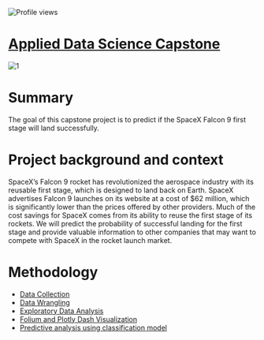 ![Profile views](https://gpvc.arturio.dev/SaraSS1)
# [Applied Data Science Capstone](https://github.com/SaranyaSelvaradjou/Applied-Data-Science-Capstone-IBM/blob/main/Applied%20Capstone%20Project%20IBM.pdf)
![1](https://user-images.githubusercontent.com/107552730/212277129-b508eafa-a675-49ed-93db-3099347a1795.png)

# Summary 
The goal of this capstone project is to predict if the SpaceX Falcon 9 first stage will land successfully. 

# Project background and context

   SpaceX’s Falcon 9 rocket has revolutionized the aerospace industry with its reusable first stage, which  is designed to land back on Earth. SpaceX advertises Falcon 9    launches on its website at a cost of $62 million, which is significantly lower than the prices offered by other providers. Much of the cost savings for SpaceX comes      from its ability to reuse the first stage of its rockets. We will predict the probability of successful landing for the first stage and provide valuable information      to other companies that may want to compete with SpaceX in the rocket launch market.

# Methodology

* [Data Collection](https://github.com/SaraSS1/IBM-Data-Science-Professional-Certificate/blob/main/10%20Applied%20Data%20Science%20Capstone/1%20spacex-data-collection-api.ipynb)
* [Data Wrangling](https://github.com/SaraSS1/IBM-Data-Science-Professional-Certificate/blob/main/10%20Applied%20Data%20Science%20Capstone/3%20Data%20wrangling.ipynb)
* [Exploratory Data Analysis](https://github.com/SaraSS1/IBM-Data-Science-Professional-Certificate/tree/main/10%20Applied%20Data%20Science%20Capstone)
* [Folium and Plotly Dash Visualization](https://github.com/SaraSS1/IBM-Data-Science-Professional-Certificate/tree/main/10%20Applied%20Data%20Science%20Capstone)
* [Predictive analysis using classification model](https://github.com/SaraSS1/IBM-Data-Science-Professional-Certificate/blob/main/10%20Applied%20Data%20Science%20Capstone/8%20SpaceX_Machine%20Learning%20Prediction.ipynb)

